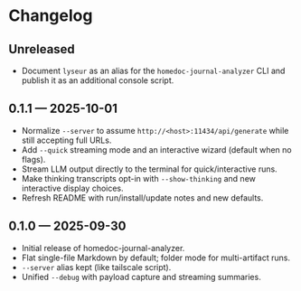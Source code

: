# Changelog

## Unreleased
- Document `lyseur` as an alias for the `homedoc-journal-analyzer` CLI and publish it as an additional console script.

## 0.1.1 — 2025-10-01
- Normalize `--server` to assume `http://<host>:11434/api/generate` while still accepting full URLs.
- Add `--quick` streaming mode and an interactive wizard (default when no flags).
- Stream LLM output directly to the terminal for quick/interactive runs.
- Make thinking transcripts opt-in with `--show-thinking` and new interactive display choices.
- Refresh README with run/install/update notes and new defaults.

## 0.1.0 — 2025-09-30
- Initial release of homedoc-journal-analyzer.
- Flat single-file Markdown by default; folder mode for multi-artifact runs.
- `--server` alias kept (like tailscale script).
- Unified `--debug` with payload capture and streaming summaries.
